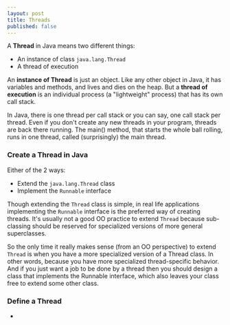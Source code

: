 ```yaml
---
layout: post
title: Threads
published: false
---
```


A __Thread__ in Java means two different things:

* An instance of class `java.lang.Thread`
* A thread of execution

An __instance of Thread__ is just an object. Like any other object in Java, it has variables and methods, and lives and
dies on the heap. But a __thread of execution__ is an individual process (a "lightweight" process) that has its own call
stack.

In Java, there is one thread per call stack or you can say, one call stack per thread. Even if you don't create any new 
threads in your program, threads are back there running. The main() method, that starts the whole ball rolling, runs in
one thread, called (surprisingly) the main thread.

### Create a Thread in Java

Either of the 2 ways:

* Extend the `java.lang.Thread` class
* Implement the `Runnable` interface

Though extending the `Thread` class is simple, in real life applications implementing the `Runnable` interface is
the preferred way of creating threads. It's usually not a good OO practice to extend `Thread` because sub-classing 
should be reserved for specialized versions of more general superclasses. 

So the only time it really makes sense (from an OO perspective) to extend `Thread` is when you have a more specialized
version of a Thread class. In other words, because you have more specialized thread-specific behavior. And if you just
want a job to be done by a thread then you should design a class that implements the Runnable interface, which also 
leaves your class free to extend some other class.

### Define a Thread

* 




